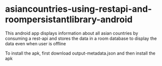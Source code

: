 # asiancountries-using-restapi-and-roompersistantlibrary-android
This android app displays information about all asian countries by consuming a rest-api and stores the data in a room database to display the data even when user is offline


To install the apk, first download output-metadata.json and then install the apk
